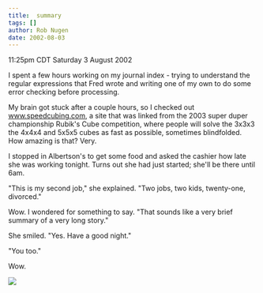 ```yaml
---
title:  summary
tags: []
author: Rob Nugen
date: 2002-08-03
---
```


<p class=date>11:25pm CDT Saturday 3 August 2002</p>

<p>I spent a few hours working on my journal index - trying to
understand the regular expressions that Fred wrote and writing one of
my own to do some error checking before processing.</p>

<p>My brain got stuck after a couple hours, so I checked out <a
href="http://www.speedcubing.com">www.speedcubing.com</a>, a site that
was linked from the 2003 super duper championship Rubik's Cube
competition, where people will solve the 3x3x3 the 4x4x4 and 5x5x5
cubes as fast as possible, sometimes blindfolded.  How amazing is
that?  Very.</p>

<p>I stopped in Albertson's to get some food and asked the cashier how
late she was working tonight.  Turns out she had just started; she'll
be there until 6am.</p>

<p>"This is my second job," she explained.  "Two jobs, two kids,
twenty-one, divorced."</p>

<p>Wow.  I wondered for something to say.  "That sounds like a very
brief summary of a very long story."</p>

<p>She smiled.  "Yes.  Have a good night."</p>

<p>"You too."</p>

<p>Wow.</p>

<p><img src="/images/rob/wL-ROB.gif"/></p>
